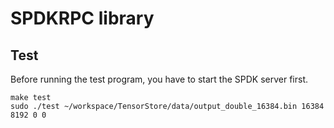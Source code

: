 # SPDKRPC library

## Test
Before running the test program, you have to start the SPDK server first.

```shell
make test
sudo ./test ~/workspace/TensorStore/data/output_double_16384.bin 16384 8192 0 0
```